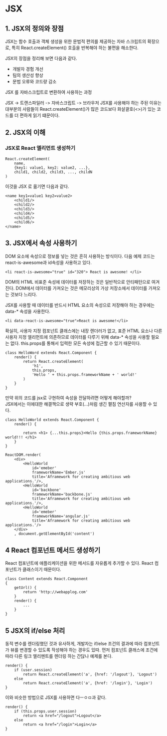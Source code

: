 # JSX

## 1. JSX의 정의와 장점
JSX는 함수 호출과 객체 생성을 위한 문법적 편의를 제공하는 자바 스크립트의 확장으로, 특히 React.createElement() 호출을 반복해야 하는 불편을 해소한다. 

JSX의 장점을 정리해 보면 다음과 같다.
- 개발자 경험 개선
- 팀의 생산성 향상
- 문법 오류와 코드량 감소

JSX 를 자바스크립트로 변환하여 사용하는 과정 

JSX -> 트랜스파일러 -> 자바스크립트 -> 브라우저
JSX를 사용해야 하는 주된 이유는 대부분의 사람들이 React.createElement()가 많은 코드보다 화살괄호(<>)가 있는 코드를 더 편하게 읽기 떄문이다. 

## 2. JSX의 이해

### JSX로 React 엘리먼트 생성하기
```
React.createElement(
    name,
    {key1: value1, key2: value2, ...},
    child1, child2, child3, ..., childN
)
```
이것을 JSX 로 옮기면 다음과 같다.
```
<name key1=value1 key2=value2>
    <child1/>
    <child2/>
    <child3/>
    <child4/>
    <child5/>
    <child6/>
</name>
```


## 3. JSX에서 속성 사용하기

DOM 요소에 속성으로 정보를 넣는 것은 흔히 사용하는 방식이다. 다음 예제 코드는 react-is-awesome과 id속성을 사용하고 있다.
```
<li react-is-awesome="true" id="320"> React is awesome! </li>
```
DOM의 HTML 비표준 속성에 데이터를 저장하는 것은 일반적으로 안티패턴으로 여겨진다. DOM에서 데이터를 가져오는 것은 메모리상의 가상 저장소에서 데이터를 가져오는 것보다 느리다. 

JSX를 사용할 때 데이터를 반드시 HTML 요소의 속성으로 저장해야 하는 경우에는 data-* 속성을 사용한다. 
```
<li data-react-is-awesome="true">React is awesome!</li>
```

확실히, 사용자 지정 컴포넌트 클래스에는 내장 렌더러가 없고, 표준 HTML 요소나 다른 사용자 지정 엘리먼트에 의존하므로 데이터를 다루기 위해 data-* 속성을 사용할 필요는 없다. this.props를 통해서 입력한 모든 속성에 접근할 수 있기 때문이다.

```
class HelloWord extends React.Component {
    render() {
        return React.createElement(
            'h1',
            this.props,
            'Hello ' + this.props.frameworkName + ' world!'
        )
    }
}
```
만약 위의 코드를 jsx로 구현하여 속성을 전달하려면 어떻게 해야할까?  
JSX에서는 이에대한 해결책으로 생략 부호(...)처럼 생긴 펼침 연산자를 사용할 수 있다.

```
class HelloWorld extends React.Component {
    render() {
        
        return <h1> {...this.props}>Hello {this.props.frameworkName} world!!! </h1>
    }
}

ReactDOM.render(
    <div>
        <HelloWorld
            id='emeber'
            frameworkName='Ember.js'
            title='Aframework for creating ambitious web applications.'/>,
        <HelloWorld
            id='backbone'
            frameworkName='backbone.js'
            title='Aframework for creating ambitious web applications.'/>,
        <HelloWorld
            id='emeber'
            frameworkName='angular.js'
            title='Aframework for creating ambitious web applications.'/>
    </div>
    , document.getElementById('content')
```

## 4 React 컴포넌트 메서드 생성하기

React 컴포넌트에 애플리케이션을 위한 메서드를 자유롭게 추가할 수 있다. React 컴포넌트가 클래스이기 때문이다. 

```
class Content extends React.Component
{
    getUrl() {
        return 'http://webapplog.com'
    }
    render() {
        ...
    }
}
```

## 5 JSX의 if/else 처리
동적 변수를 렌더링했던 것과 유사하게, 개발자는 if/else 조건의 결과에 따라 컴포넌트가 뷰를 변경할 수 있도록 작성해야 하는 경우도 있따. 먼저 컴포넌트 클래스에 조건에 따라 다른 링크 엘리멘트를 렌더링 하는 간닪나 예제를 본다.

```
render() {
    if (user.session)
        return React.createElement('a', {href: '/logout'}, 'Logout')
    else
        return React.createElement('a', {href: '/login'}, 'Login')
}
```

이와 비슷한 방법으로 JSX를 사용하면 다ㅡㅇㅁ과 같다.
```
render() {
    if (this.props.user.session)
        return <a href="/logout">Logout</a>
    else
        return <a href="/login">Login</a>
}